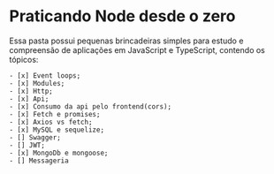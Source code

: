 # Praticando Node desde o zero

Essa pasta possui pequenas brincadeiras simples para estudo e compreensão de aplicações em
JavaScript e TypeScript, contendo os tópicos:

    - [x] Event loops;
    - [x] Modules;
    - [x] Http;
    - [x] Api;
    - [x] Consumo da api pelo frontend(cors);
    - [x] Fetch e promises;
    - [x] Axios vs fetch;
    - [x] MySQL e sequelize;
    - [] Swagger;
    - [] JWT;
    - [x] MongoDb e mongoose;
    - [] Messageria
